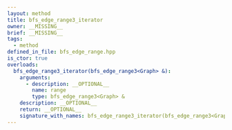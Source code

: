 ```yaml
---
layout: method
title: bfs_edge_range3_iterator
owner: __MISSING__
brief: __MISSING__
tags:
  - method
defined_in_file: bfs_edge_range.hpp
is_ctor: true
overloads:
  bfs_edge_range3_iterator(bfs_edge_range3<Graph> &):
    arguments:
      - description: __OPTIONAL__
        name: range
        type: bfs_edge_range3<Graph> &
    description: __OPTIONAL__
    return: __OPTIONAL__
    signature_with_names: bfs_edge_range3_iterator(bfs_edge_range3<Graph> & range)
---
```


